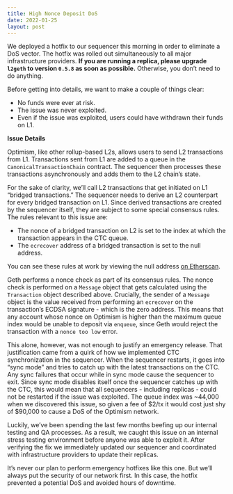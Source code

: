 ```yaml
---
title: High Nonce Deposit DoS
date: 2022-01-25
layout: post
---
```


We deployed a hotfix to our sequencer this morning in order to eliminate a DoS vector. The hotfix was rolled out simultaneously to all major infrastructure providers. **If you are running a replica, please upgrade `l2geth` to version `0.5.8` as soon as possible.** Otherwise, you don’t need to do anything.

Before getting into details, we want to make a couple of things clear:

- No funds were ever at risk.
- The issue was never exploited.
- Even if the issue was exploited, users could have withdrawn their funds on L1.

**Issue Details**

Optimism, like other rollup-based L2s, allows users to send L2 transactions from L1. Transactions sent from L1 are added to a queue in the `CanonicalTransactionChain` contract. The sequencer then processes these transactions asynchronously and adds them to the L2 chain’s state.

For the sake of clarity, we’ll call L2 transactions that get initiated on L1 “bridged transactions.” The sequencer needs to derive an L2 counterpart for every bridged transaction on L1. Since derived transactions are created by the sequencer itself, they are subject to some special consensus rules. The rules relevant to this issue are:

- The nonce of a bridged transaction on L2 is set to the index at which the transaction appears in the CTC queue.
- The `ecrecover` address of a bridged transaction is set to the null address.

You can see these rules at work by viewing the null address [on Etherscan](https://optimistic.etherscan.io/address/0x0000000000000000000000000000000000000000).

Geth performs a nonce check as part of its consensus rules. The nonce check is performed on a `Message` object that gets calculated using the `Transaction` object described above. Crucially, the sender of a `Message` object is the value received from performing an `ecrecover` on the transaction’s ECDSA signature - which is the zero address. This means that any account whose nonce on Optimism is higher than the maximum queue index would be unable to deposit via `enqueue`, since Geth would reject the transaction with a `nonce too low` error.

This alone, however, was not enough to justify an emergency release. That justification came from a quirk of how we implemented CTC synchronization in the sequencer. When the sequencer restarts, it goes into “sync mode” and tries to catch up with the latest transactions on the CTC. Any sync failures that occur while in sync mode cause the sequencer to exit. Since sync mode disables itself once the sequencer catches up with the CTC, this would mean that all sequencers - including replicas - could not be restarted if the issue was exploited. The queue index was \~44,000 when we discovered this issue, so given a fee of $2/tx it would cost just shy of $90,000 to cause a DoS of the Optimism network.

Luckily, we’ve been spending the last few months beefing up our internal testing and QA processes. As a result, we caught this issue on an internal stress testing environment before anyone was able to exploit it. After verifying the fix we immediately updated our sequencer and coordinated with infrastructure providers to update their replicas.

It’s never our plan to perform emergency hotfixes like this one. But we’ll always put the security of our network first. In this case, the hotfix prevented a potential DoS and avoided hours of downtime.